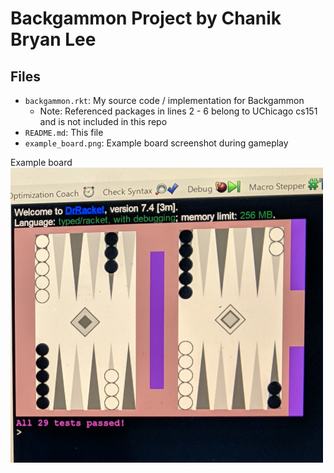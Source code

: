 # Backgammon Project by Chanik Bryan Lee

## Files
 - `backgammon.rkt`: My source code / implementation for Backgammon
   - Note: Referenced packages in lines 2 - 6 belong to UChicago cs151 and is
     not included in this repo
 - `README.md`: This file
 - `example_board.png`: Example board screenshot during gameplay

Example board
<img src="example_board.png" alt="example board image" width="500"/>
